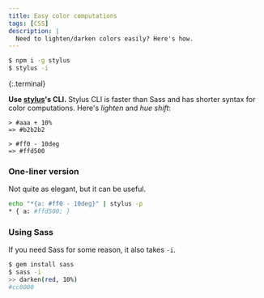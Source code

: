 ```yaml
---
title: Easy color computations
tags: [CSS]
description: |
  Need to lighten/darken colors easily? Here's how.
---
```


```sh
$ npm i -g stylus
$ stylus -i
```
{:.terminal}

**Use [stylus]'s CLI.** Stylus CLI is faster than Sass and has shorter syntax for color computations. Here's *lighten* and *hue shift*:

```
> #aaa + 10%
=> #b2b2b2
```
```
> #ff0 - 10deg
=> #ffd500
```

### One-liner version
Not quite as elegant, but it can be useful.

```sh
echo "*{a: #ff0 - 10deg}" | stylus -p
* { a: #ffd500; }
```

### Using Sass
If you need Sass for some reason, it also takes `-i`.

``` sh
$ gem install sass
$ sass -i
>> darken(red, 10%)
#cc0000
```

[stylus]: http://learnboost.github.io/stylus

